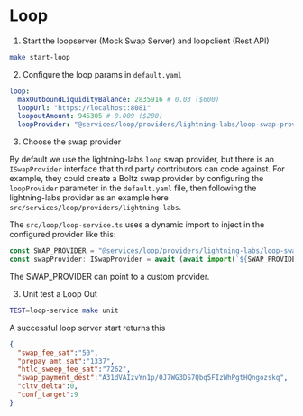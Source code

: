 Loop 
====

1. Start the loopserver (Mock Swap Server) and loopclient (Rest API)
```sh
make start-loop
```

2. Configure the loop params in `default.yaml`

```yaml
loop:
  maxOutboundLiquidityBalance: 2835916 # 0.03 ($600)
  loopUrl: "https://localhost:8081"
  loopoutAmount: 945305 # 0.009 ($200)
  loopProvider: "@services/loop/providers/lightning-labs/loop-swap-provider" # or another custom provider, like Boltz
```

3. Choose the swap provider

By default we use the lightning-labs `loop` swap provider, but there is an `ISwapProvider` interface that third party contributors can code against. For example, they could create a Boltz swap provider by configuring the `loopProvider` parameter in the `default.yaml` file, then following the lightning-labs provider as an example here `src/services/loop/providers/lightning-labs`. 

The `src/loop/loop-service.ts` uses a dynamic import to inject in the configured provider like this:

```typescript
const SWAP_PROVIDER = "@services/loop/providers/lightning-labs/loop-swap-provider"
const swapProvider: ISwapProvider = await (await import(`${SWAP_PROVIDER}`)).default
```
 The SWAP_PROVIDER can point to a custom provider.

3. Unit test a Loop Out
```sh
TEST=loop-service make unit
```

A successful loop server start returns this
```json
{
  "swap_fee_sat":"50", 
  "prepay_amt_sat":"1337", 
  "htlc_sweep_fee_sat":"7262", 
  "swap_payment_dest":"A31dVAIzvYn1p/0J7WG3DS7Qbq5FIzWhPgtHQngozskq",
  "cltv_delta":0, 
  "conf_target":9
}
```